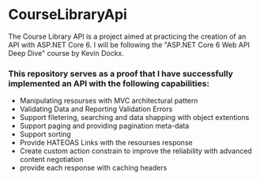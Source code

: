 # CourseLibraryApi
<p>
 The Course Library API is a project aimed at practicing the creation of an API with ASP.NET Core 6. I will be following the "ASP.NET Core 6 Web API Deep Dive" course by Kevin Dockx.
</p>
<h3>This repository serves as a proof that I have successfully implemented an API with the following capabilities:</h3>
<ul>
 <li>Manipulating resourses with MVC architectural pattern</li> 
 <li>Validating Data and Reporting Validation Errors</li> 
 <li>Support filetering, searching and data shapping with object extentions</li> 
 <li>Support paging and providing pagination meta-data</li> 
 <li>Support sorting</li> 
 <li>Provide HATEOAS Links with the resourses response</li> 
 <li>Create custom action constrain to improve the reliability with advanced content negotiation</li> 
 <li>provide each response with caching headers</li> 
</ul>
